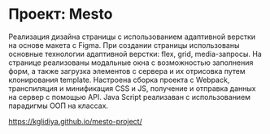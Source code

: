 # Проект: Mesto


 Реализация дизайна страницы с использованием адаптивной верстки на основе макета с Figma. 
 При создании страницы использованы основные технологии адаптивной верстки: flex, grid, media-запросы.
 На странице реализованы модальные окна с возможностью заполнения форм, а также загрузка элементов с сервера и их отрисовка путем клонирования template.
 Настроена сборка проекта с Webpack, транспиляция и минификация CSS и JS, получение и отправка данных на сервер с помощью API.
 Java Script реализаван с использованием парадигмы ООП на классах.

https://kglidiya.github.io/mesto-project/
